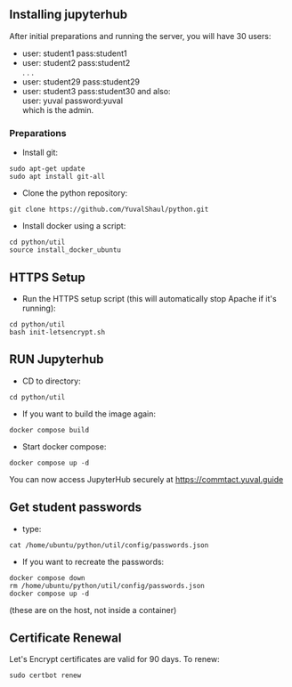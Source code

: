 ## Installing jupyterhub

After initial preparations and running the server, you will have 30 users:
- user: student1  pass:student1
- user: student2  pass:student2  
. . .  
- user: student29  pass:student29
- user: student3  pass:student30
and also:  
user: yuval password:yuval  
which is the admin.  


### Preparations

- Install git:
```
sudo apt-get update
sudo apt install git-all
```
- Clone the python repository:
```
git clone https://github.com/YuvalShaul/python.git
```
- Install docker using a script:
```
cd python/util
source install_docker_ubuntu
```
## HTTPS Setup
- Run the HTTPS setup script (this will automatically stop Apache if it's running):
```
cd python/util
bash init-letsencrypt.sh
```

## RUN Jupyterhub
- CD to directory:
```
cd python/util
```
- If you want to build the image again:
```
docker compose build
```
- Start docker compose:
```
docker compose up -d
```
You can now access JupyterHub securely at https://commtact.yuval.guide

## Get student passwords
- type:  
```
cat /home/ubuntu/python/util/config/passwords.json
```
- If you want to recreate the passwords:
```
docker compose down
rm /home/ubuntu/python/util/config/passwords.json
docker compose up -d
```
(these are on the host, not inside a container)


## Certificate Renewal
Let's Encrypt certificates are valid for 90 days. To renew:
```
sudo certbot renew
```